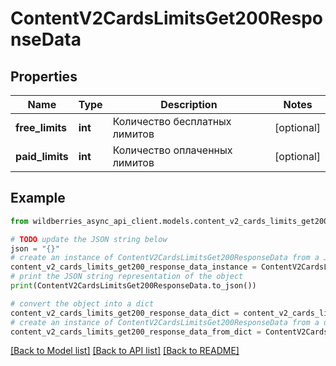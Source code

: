 # ContentV2CardsLimitsGet200ResponseData


## Properties

Name | Type | Description | Notes
------------ | ------------- | ------------- | -------------
**free_limits** | **int** | Количество бесплатных лимитов | [optional] 
**paid_limits** | **int** | Количество оплаченных лимитов | [optional] 

## Example

```python
from wildberries_async_api_client.models.content_v2_cards_limits_get200_response_data import ContentV2CardsLimitsGet200ResponseData

# TODO update the JSON string below
json = "{}"
# create an instance of ContentV2CardsLimitsGet200ResponseData from a JSON string
content_v2_cards_limits_get200_response_data_instance = ContentV2CardsLimitsGet200ResponseData.from_json(json)
# print the JSON string representation of the object
print(ContentV2CardsLimitsGet200ResponseData.to_json())

# convert the object into a dict
content_v2_cards_limits_get200_response_data_dict = content_v2_cards_limits_get200_response_data_instance.to_dict()
# create an instance of ContentV2CardsLimitsGet200ResponseData from a dict
content_v2_cards_limits_get200_response_data_from_dict = ContentV2CardsLimitsGet200ResponseData.from_dict(content_v2_cards_limits_get200_response_data_dict)
```
[[Back to Model list]](../README.md#documentation-for-models) [[Back to API list]](../README.md#documentation-for-api-endpoints) [[Back to README]](../README.md)


